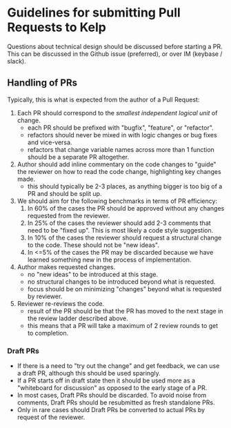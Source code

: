 # Guidelines for submitting Pull Requests to Kelp

Questions about technical design should be discussed before starting a PR. This can be discussed in the Github issue (preferred), or over IM (keybase / slack).

## Handling of PRs

Typically, this is what is expected from the author of a Pull Request:

1. Each PR should correspond to the *smallest independent logical unit* of change.
    - each PR should be prefixed with "bugfix", "feature", or "refactor".
    - refactors should never be mixed in with logic changes or bug fixes and vice-versa.
    - refactors that change variable names across more than 1 function should be a separate PR altogether.
1. Author should add inline commentary on the code changes to "guide" the reviewer on how to read the code change, highlighting key changes made.
    - this should typically be 2-3 places, as anything bigger is too big of a PR and should be split up.
1. We should aim for the following benchmarks in terms of PR efficiency:
    1. In 60% of the cases the PR should be approved without any changes requested from the reviewer.
    1. In 25% of the cases the reviewer should add 2-3 comments that need to be "fixed up". This is most likely a code style suggestion.
    1. In 10% of the cases the reviewer should request a structural change to the code. These should not be "new ideas".
    1. In <=5% of the cases the PR may be discarded because we have learned something new in the process of implementation.
1. Author makes requested changes.
    - no "new ideas" to be introduced at this stage.
    - no structural changes to be introduced beyond what is requested.
    - focus should be on minimizing "changes" beyond what is requested by reviewer.
1. Reviewer re-reviews the code.
    - result of the PR should be that the PR has moved to the next stage in the review ladder described above.
    - this means that a PR will take a maximum of 2 review rounds to get to completion.

### Draft PRs

- If there is a need to "try out the change" and get feedback, we can use a draft PR, although this should be used sparingly.
- If a PR starts off in draft state then it should be used more as a "whiteboard for discussion" as opposed to the early stage of a PR.
- In most cases, Draft PRs should be discarded. To avoid noise from comments, Draft PRs should be resubmitted as fresh standalone PRs.
- Only in rare cases should Draft PRs be converted to actual PRs by request of the reviewer.


